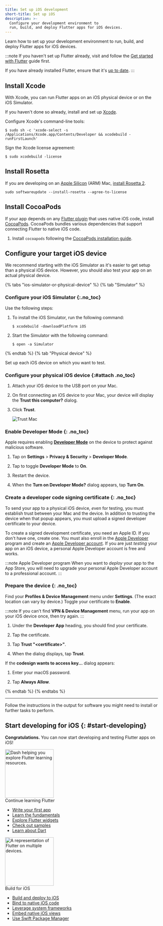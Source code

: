 ```yaml
---
title: Set up iOS development
short-title: Set up iOS
description: >-
  Configure your development environment to
  run, build, and deploy Flutter apps for iOS devices.
---
```


Learn how to set up your development environment
to run, build, and deploy Flutter apps for iOS devices.

:::note
If you haven't set up Flutter already,
visit and follow the [Get started with Flutter][] guide first.

If you have already installed Flutter,
ensure that it's [up to date][].
:::

[Get started with Flutter]: /get-started/install
[up to date]: /install/upgrade

## Install Xcode

With Xcode, you can run Flutter apps on
an iOS physical device or on the iOS Simulator.

If you haven't done so already,
install and set up [Xcode][].

[Xcode]: https://developer.apple.com/xcode/

Configure Xcode's command-line tools:

```console
$ sudo sh -c 'xcode-select -s /Applications/Xcode.app/Contents/Developer && xcodebuild -runFirstLaunch'
```

Sign the Xcode license agreement:

```console
$ sudo xcodebuild -license
```

## Install Rosetta

If you are developing on an [Apple Silicon][] (ARM) Mac,
[install Rosetta 2][].

```console
sudo softwareupdate --install-rosetta --agree-to-license
```

[Apple Silicon]: https://support.apple.com/en-us/116943
[install Rosetta 2]: https://support.apple.com/en-us/102527

## Install CocoaPods

If your app depends on any [Flutter plugin][]
that uses native iOS code,
install [CocoaPods][cocoapods].
CocoaPods bundles various dependencies that
support connecting Flutter to native iOS code.

1. Install `cocoapods` following the
   [CocoaPods installation guide][cocoapods].

[cocoapods]: https://guides.cocoapods.org/using/getting-started.html#installation
[Flutter plugin]: /packages-and-plugins/developing-packages#types

## Configure your target iOS device

We recommend starting with the iOS Simulator as
it's easier to get setup than a physical iOS device.
However, you should also test your app on an actual
physical device.

{% tabs "ios-simulator-or-physical-device" %}
{% tab "Simulator" %}

### Configure your iOS Simulator {:.no_toc}

Use the following steps:

1. To install the iOS Simulator, run the following command:

    ```console
    $ xcodebuild -downloadPlatform iOS
    ```

1. Start the Simulator with the following command:

    ```console
    $ open -a Simulator
    ```

{% endtab %}
{% tab "Physical device" %}

Set up each iOS device on which you want to test.

### Configure your physical iOS device {:#attach .no_toc}

1. Attach your iOS device to the USB port on your Mac.

1. On first connecting an iOS device to your Mac,
   your device will display the **Trust this computer?** dialog.

1. Click **Trust**.

   ![Trust Mac][]

### Enable Developer Mode {: .no_toc}

Apple requires enabling **[Developer Mode][]**
on the device to protect against malicious software.

1. Tap on **Settings** <span aria-label="and then">></span>
   **Privacy & Security** <span aria-label="and then">></span>
   **Developer Mode**.

1. Tap to toggle **Developer Mode** to **On**.

1. Restart the device.

1. When the **Turn on Developer Mode?** dialog appears,
   tap **Turn On**.

### Create a developer code signing certificate {: .no_toc}

To send your app to a physical iOS device,
_even_ for testing, you must establish trust
between your Mac and the device.
In addition to trusting the device when that
popup appears, you must upload a signed
developer certificate to your device.

To create a signed development certificate,
you need an Apple ID.
If you don't have one, create one.
You must also enroll in the [Apple Developer][] program
and create an [Apple Developer account][]. If you
are just _testing_ your app on an iOS device,
a personal Apple Developer account is free and works.

:::note Apple Developer program
When you want to _deploy_ your app to the
App Store, you will need to upgrade your
personal Apple Developer account to
a professional account.
:::

### Prepare the device {: .no_toc}

Find your **Profiles & Device Management** menu under
**Settings**. (The exact location can vary by device.)
Toggle your certificate to **Enable**.

:::note
If you can't find **VPN & Device Management** menu,
run your app on your iOS device once, then try again.
:::

1. Under the **Developer App** heading,
   you should find your certificate.

1. Tap the certificate.

1. Tap **Trust "&lt;certificate&gt;"**.

1. When the dialog displays, tap **Trust**.

If the **codesign wants to access key...** dialog appears:

1. Enter your macOS password.

1. Tap **Always Allow**.

[Trust Mac]: /assets/images/docs/setup/trust-computer.png
[Developer Mode]: {{site.apple-dev}}/documentation/xcode/enabling-developer-mode-on-a-device
[Apple Developer]: {{site.apple-dev}}/programs/
[Apple Developer account]: {{site.apple-dev}}/account

{% endtab %}
{% endtabs %}

---


Follow the instructions in the output for software
you might need to install or further tasks to perform.

## Start developing for iOS {: #start-developing}

**Congratulations.**
You can now start developing and testing Flutter apps on iOS!

<div class="card-grid link-cards">
  <div class="card filled-card list-card">
    <div class="card-leading">
      <img src="/assets/images/decorative/pointing-the-way.png" height="160" aria-hidden="true" alt="Dash helping you explore Flutter learning resources.">
    </div>
    <div class="card-header">
      <span class="card-title">Continue learning Flutter</span>
    </div>
    <div class="card-content">
      <ul>
        <li>
          <a class="text-button" href="/get-started/codelab">Write your first app</a>
        </li>
        <li>
          <a class="text-button" href="/get-started/fundamentals">Learn the fundamentals</a>
        </li>
        <li>
          <a class="text-button" href="https://www.youtube.com/watch?v=b_sQ9bMltGU&list=PLjxrf2q8roU23XGwz3Km7sQZFTdB996iG">Explore Flutter widgets</a>
        </li>
        <li>
          <a class="text-button" href="/reference/learning-resources">Check out samples</a>
        </li>
        <li>
          <a class="text-button" href="/resources/bootstrap-into-dart">Learn about Dart</a>
        </li>
      </ul>
    </div>
  </div>
  <div class="card filled-card list-card">
    <div class="card-leading">
      <img src="/assets/images/decorative/flutter-on-phone.svg" height="160" aria-hidden="true" alt="A representation of Flutter on multiple devices.">
    </div>
    <div class="card-header">
      <span class="card-title">Build for iOS</span>
    </div>
    <div class="card-content">
      <ul>
        <li>
          <a class="text-button" href="/deployment/ios">Build and deploy to iOS</a>
        </li>
        <li>
          <a class="text-button" href="/platform-integration/ios/c-interop">Bind to native iOS code</a>
        </li>
        <li>
          <a class="text-button" href="/platform-integration/ios/apple-frameworks">Leverage system frameworks</a>
        </li>
        <li>
          <a class="text-button" href="/platform-integration/ios/platform-views">Embed native iOS views</a>
        </li>
        <li>
          <a class="text-button" href="/packages-and-plugins/swift-package-manager/for-app-developers">Use Swift Package Manager</a>
        </li>
      </ul>
    </div>
  </div>
</div>

